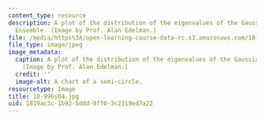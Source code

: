 ```yaml
---
content_type: resource
description: A plot of the distribution of the eigenvalues of the Gaussian Unitary
  Ensemble. (Image by Prof. Alan Edelman.)
file: /media/https%3A/open-learning-course-data-rc.s3.amazonaws.com/18-996-random-matrix-theory-and-its-applications-spring-2004/1819ac3c1b925ddd9ff03c2319ed7a22_18-996s04.jpg
file_type: image/jpeg
image_metadata:
  caption: A plot of the distribution of the eigenvalues of the Gaussian Unitary Ensemble.
    (Image by Prof. Alan Edelman.)
  credit: ''
  image-alt: A chart of a semi-circle.
resourcetype: Image
title: 18-996s04.jpg
uid: 1819ac3c-1b92-5ddd-9ff0-3c2319ed7a22
---
```

